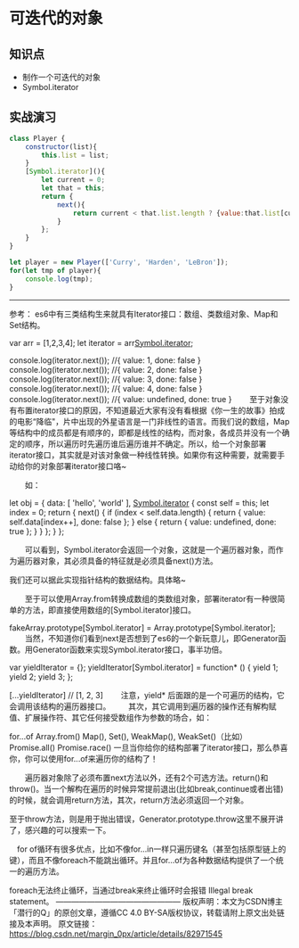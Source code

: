可迭代的对象
===========

## 知识点

* 制作一个可迭代的对象
* Symbol.iterator

## 实战演习

~~~js
class Player {
	constructor(list){
		this.list = list;
	}
	[Symbol.iterator](){
		let current = 0;
		let that = this;
		return {
			next(){
				return current < that.list.length ? {value:that.list[current++], done:false} : {done:true};
			}
		};
	}
}

let player = new Player(['Curry', 'Harden', 'LeBron']);
for(let tmp of player){
	console.log(tmp);
}
~~~

-------------------------------------------------------------------
参考：
es6中有三类结构生来就具有Iterator接口：数组、类数组对象、Map和Set结构。

var arr = [1,2,3,4];
let iterator = arr[Symbol.iterator]();
 
console.log(iterator.next());  //{ value: 1, done: false }
console.log(iterator.next());  //{ value: 2, done: false }
console.log(iterator.next());  //{ value: 3, done: false }
console.log(iterator.next());  //{ value: 4, done: false }
console.log(iterator.next());  //{ value: undefined, done: true }
　　至于对象没有布置iterator接口的原因，不知道最近大家有没有看根据《你一生的故事》拍成的电影“降临"，片中出现的外星语言是一门非线性的语言。而我们说的数组，Map等结构中的成员都是有顺序的，即都是线性的结构，而对象，各成员并没有一个确定的顺序，所以遍历时先遍历谁后遍历谁并不确定。所以，给一个对象部署iterator接口，其实就是对该对象做一种线性转换。如果你有这种需要，就需要手动给你的对象部署iterator接口咯~

　　如：

let obj = {
    data: [ 'hello', 'world' ],
    [Symbol.iterator]() {
        const self = this;
        let index = 0;
        return {
            next() {
                if (index < self.data.length) {
                    return {
                        value: self.data[index++],
                        done: false
                    };
                } else {
                    return { value: undefined, done: true };
                }
            }
        };
    }
};

　　可以看到，Symbol.iterator会返回一个对象，这就是一个遍历器对象，而作为遍历器对象，其必须具备的特征就是必须具备next()方法。

我们还可以据此实现指针结构的数据结构。具体略~

　　至于可以使用Array.from转换成数组的类数组对象，部署iterator有一种很简单的方法，即直接使用数组的[Symbol.iterator]接口。　

fakeArray.prototype[Symbol.iterator] = Array.prototype[Symbol.iterator];
　　当然，不知道你们看到next是否想到了es6的一个新玩意儿，即Generator函数。用Generator函数来实现Symbol.iterator接口，事半功倍。

var yieldIterator = {};
yieldIterator[Symbol.iterator] = function* () {
    yield 1;
    yield 2;
    yield 3;
};
 
[...yieldIterator] // [1, 2, 3]
　　注意，yield* 后面跟的是一个可遍历的结构，它会调用该结构的遍历器接口。
　　其次，其它调用到遍历器的操作还有解构赋值、扩展操作符、其它任何接受数组作为参数的场合，如：

for...of
Array.from()
Map(), Set(), WeakMap(), WeakSet()（比如）
Promise.all()
Promise.race()
一旦当你给你的结构部署了iterator接口，那么恭喜你，你可以使用for...of来遍历你的结构了！

　　遍历器对象除了必须布置next方法以外，还有2个可选方法。return()和throw()。当一个解构在遍历的时候异常提前退出(比如break,continue或者出错)的时候，就会调用return方法，其次，return方法必须返回一个对象。

至于throw方法，则是用于抛出错误，Generator.prototype.throw这里不展开讲了，感兴趣的可以搜索一下。

　for of循环有很多优点，比如不像for...in一样只遍历键名（甚至包括原型链上的键），而且不像foreach不能跳出循环。并且for...of为各种数据结构提供了一个统一的遍历方法。

foreach无法终止循环，当通过break来终止循环时会报错 Illegal break statement。
————————————————
版权声明：本文为CSDN博主「潜行的Q」的原创文章，遵循CC 4.0 BY-SA版权协议，转载请附上原文出处链接及本声明。
原文链接：https://blog.csdn.net/margin_0px/article/details/82971545